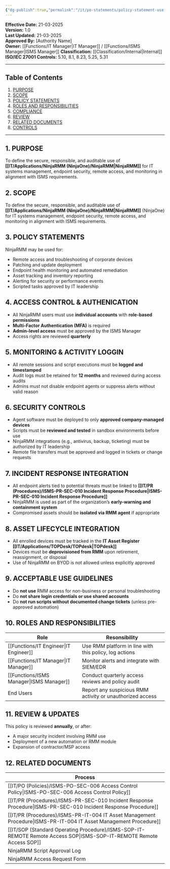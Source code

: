 ```yaml
---
{"dg-publish":true,"permalink":"/it/po-statements/policy-statement-use-of-ninja-rmm-ninja-one/","tags":["statement","RMM","NinjaOne","NinjaRMM"],"noteIcon":"lightbulb"}
---
```


 **Effective Date:** 21-03-2025  
**Version:** 1.0  
**Last Updated:** 21-03-2025  
**Approved By:** [Authority Name]  
**Owner:** [[Functions/IT Manager\|IT Manager]] / [[Functions/ISMS Manager\|ISMS Manager]]
**Classification:** [[Classification/Internal\|Internal]]
**ISO/IEC 27001 Controls:** 5.10, 8.1, 8.23, 5.25, 5.31

---
## **Table of Contents**  
1. [PURPOSE](#purpose)  
2. [SCOPE](#scope)  
3. [POLICY STATEMENTS](#policy-statement)  
4. [ROLES AND RESPONSIBILITIES](#roles-and-responsibilities)  
5. [COMPLIANCE](#compliance)  
6. [REVIEW](#review)  
7. [RELATED DOCUMENTS](#related-documents)  
8. [CONTROLS](#controls)  

---
## **1. PURPOSE**  
To define the secure, responsible, and auditable use of **[[IT/Applications/NinjaRMM (NinjaOne)/NinjaRMM\|NinjaRMM]]** for IT systems management, endpoint security, remote access, and monitoring in alignment with ISMS requirements.
## **2. SCOPE**
To define the secure, responsible, and auditable use of **[[IT/Applications/NinjaRMM (NinjaOne)/NinjaRMM\|NinjaRMM]]** (NinjaOne) for IT systems management, endpoint security, remote access, and monitoring in alignment with ISMS requirements.
 
 ## **3. POLICY STATEMENTS** 
 NinjaRMM may be used for:
- Remote access and troubleshooting of corporate devices
- Patching and update deployment
- Endpoint health monitoring and automated remediation
- Asset tracking and inventory reporting
- Alerting for security or performance events
- Scripted tasks approved by IT leadership
## **4. ACCESS CONTROL & AUTHENICATION**
- All NinjaRMM users must use **individual accounts** with **role-based permissions**
- **Multi-Factor Authentication (MFA)** is required
- **Admin-level access** must be approved by the ISMS Manager
- Access rights are reviewed **quarterly**
## **5. MONITORING & ACTIVITY LOGGIN**  
- All remote sessions and script executions must be **logged and timestamped**
- Audit logs must be retained for **12 months** and reviewed during access audits
- Admins must not disable endpoint agents or suppress alerts without valid reason
## **6. SECURITY CONTROLS**  
- Agent software must be deployed to only **approved company-managed devices**
- Scripts must be **reviewed and tested** in sandbox environments before use
- NinjaRMM integrations (e.g., antivirus, backup, ticketing) must be authorized by IT leadership
- Remote file transfers must be approved and logged in tickets or change requests
## **7. INCIDENT RESPONSE INTEGRATION**  
- All endpoint alerts tied to potential threats must be linked to **[[IT/PR (Procedures)/ISMS-PR-SEC-010 Incident Response Procedure\|ISMS-PR-SEC-010 Incident Response Procedure]]**
- NinjaRMM is used as part of the organization’s **early-warning and containment system**
- Compromised assets should be **isolated via RMM agent** if appropriate
## **8. ASSET LIFECYCLE INTEGRATION**
- All enrolled devices must be tracked in the **IT Asset Register [[IT/Applications/TOPDesk/TOPdesk\|TOPdesk]]** 
- Devices must be **deprovisioned from RMM** upon retirement, reassignment, or disposal
- Use of NinjaRMM on BYOD is not allowed unless explicitly approved
## **9. ACCEPTABLE USE GUIDELINES**
- Do **not use** RMM access for non-business or personal troubleshooting
- Do **not share login credentials or use shared accounts**
- Do **not run scripts without documented change tickets** (unless pre-approved automation)
## **10. ROLES AND RESPONSIBILITIES**

| Role             | Resonsibility                                             |
| ---------------- | --------------------------------------------------------- |
| [[Functions/IT Engineer\|IT Engineer]]  | Use RMM platform in line with this policy, log actions    |
| [[Functions/IT Manager\|IT Manager]]   | Monitor alerts and integrate with SIEM/EDR                |
| [[Functions/ISMS Manager\|ISMS Manager]] | Conduct quarterly access reviews and policy audit         |
| End Users        | Report any suspicious RMM activity or unauthorized access |
## **11. REVIEW & UPDATES**
This policy is reviewed **annually**, or after:
- A major security incident involving RMM use
- Deployment of a new automation or RMM module
- Expansion of contractor/MSP access
## **12. RELATED DOCUMENTS**

| Process                                          |
| ------------------------------------------------ |
| [[IT/PO (Policies)/ISMS-PO-SEC-006 Access Control Policy\|ISMS-PO-SEC-006 Access Control Policy]]        |
| [[IT/PR (Procedures)/ISMS-PR-SEC-010 Incident Response Procedure\|ISMS-PR-SEC-010 Incident Response Procedure]]  |
| [[IT/PR (Procedures)/ISMS-PR-IT-004 IT Asset Management Procedure\|ISMS-PR-IT-004 IT Asset Management Procedure]] |
| [[IT/SOP (Standard Operating Procedure)/ISMS-SOP-IT-REMOTE Remote Access SOP\|ISMS-SOP-IT-REMOTE Remote Access SOP]]         |
| NinjaRMM Script Approval Log                     |
| NinjaRMM Access Request Form                     |




